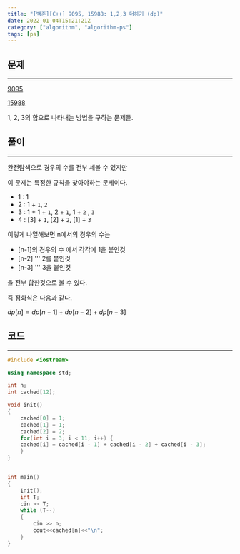 ```yaml
---
title: "[백준][C++] 9095, 15988: 1,2,3 더하기 (dp)"
date: 2022-01-04T15:21:21Z
category: ["algorithm", "algorithm-ps"]
tags: [ps]
---
```


## **문제**

---

[9095](https://www.acmicpc.net/problem/9095)

[15988](https://www.acmicpc.net/problem/15988)

1, 2, 3의 합으로 나타내는 방법을 구하는 문제들.

## **풀이**

---

완전탐색으로 경우의 수를 전부 세볼 수 있지만

이 문제는 특정한 규칙을 찾아야하는 문제이다.

- 1 : 1
- 2 : 1 + `1`, `2`
- 3 : 1 + 1 + `1`, 2 + `1`, 1 + `2` , `3`
- 4 : [3] + `1`, [2] + `2`, [1] + `3`

이렇게 나열해보면 n에서의 경우의 수는

- [n-1]의 경우의 수 에서 각각에 1을 붙인것
- [n-2] ''' 2를 붙인것
- [n-3] ''' 3을 붙인것

을 전부 합한것으로 볼 수 있다.

즉 점화식은 다음과 같다.

$dp[n] = dp[n-1] + dp[n-2] + dp[n-3]$

## **코드**

---

```cpp
#include <iostream>

using namespace std;

int n;
int cached[12];

void init()
{
    cached[0] = 1;
    cached[1] = 1;
    cached[2] = 2;
    for(int i = 3; i < 11; i++) {
    cached[i] = cached[i - 1] + cached[i - 2] + cached[i - 3];
    }
}


int main()
{
    init();
    int T;
    cin >> T;
    while (T--)
    {
        cin >> n;
        cout<<cached[n]<<"\n";
    }
}
```

